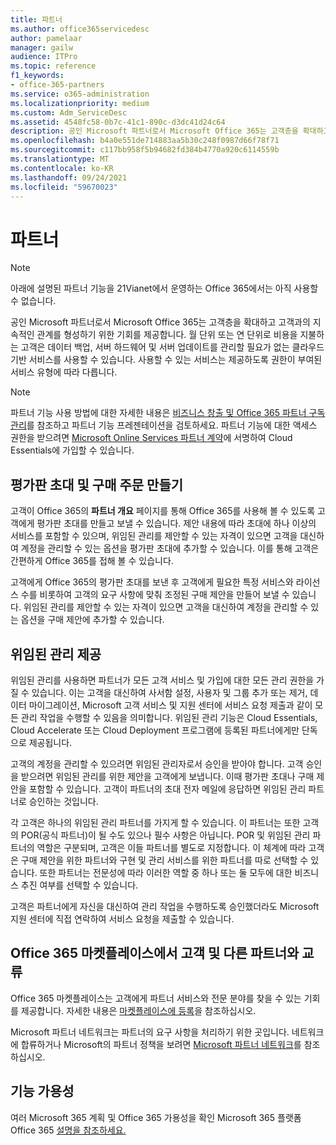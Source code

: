 ```yaml
---
title: 파트너
ms.author: office365servicedesc
author: pamelaar
manager: gailw
audience: ITPro
ms.topic: reference
f1_keywords:
- office-365-partners
ms.service: o365-administration
ms.localizationpriority: medium
ms.custom: Adm_ServiceDesc
ms.assetid: 4548fc58-0b7c-41c1-890c-d3dc41d24c64
description: 공인 Microsoft 파트너로서 Microsoft Office 365는 고객층을 확대하고 고객과의 지속적인 관계를 형성하기 위한 기회를 제공합니다. 월 단위 또는 연 단위로 비용을 지불하는 고객은 데이터 백업, 서버 하드웨어 및 서버 업데이트를 관리할 필요가 없는 클라우드 기반 서비스를 사용할 수 있습니다. 사용할 수 있는 서비스는 제공하도록 권한이 부여된 서비스 유형에 따라 다릅니다.
ms.openlocfilehash: b4a0e551de714883aa5b30c248f0987d66f78f71
ms.sourcegitcommit: c117bb958f5b94682fd384b4770a920c6114559b
ms.translationtype: MT
ms.contentlocale: ko-KR
ms.lasthandoff: 09/24/2021
ms.locfileid: "59670023"
---
```

# <a name="partners"></a>파트너

> [!NOTE]
> 아래에 설명된 파트너 기능을 21Vianet에서 운영하는 Office 365에서는 아직 사용할 수 없습니다. 
  
공인 Microsoft 파트너로서 Microsoft Office 365는 고객층을 확대하고 고객과의 지속적인 관계를 형성하기 위한 기회를 제공합니다. 월 단위 또는 연 단위로 비용을 지불하는 고객은 데이터 백업, 서버 하드웨어 및 서버 업데이트를 관리할 필요가 없는 클라우드 기반 서비스를 사용할 수 있습니다. 사용할 수 있는 서비스는 제공하도록 권한이 부여된 서비스 유형에 따라 다릅니다.
  
> [!NOTE]
> 파트너 기능 사용 방법에 대한 자세한 내용은 [비즈니스 창출 및 Office 365 파트너 구독 관리](https://go.microsoft.com/fwlink/?LinkID=271614&amp;clcid=0x409)를 참조하고 파트너 기능 프레젠테이션을 검토하세요. 파트너 기능에 대한 액세스 권한을 받으려면 [Microsoft Online Services 파트너 계약](https://go.microsoft.com/fwlink/p/?LinkId=285473)에 서명하여 Cloud Essentials에 가입할 수 있습니다. 
  
## <a name="create-trial-invitations-and-purchase-orders"></a>평가판 초대 및 구매 주문 만들기

고객이 Office 365의 **파트너 개요** 페이지를 통해 Office 365를 사용해 볼 수 있도록 고객에게 평가판 초대를 만들고 보낼 수 있습니다. 제안 내용에 따라 초대에 하나 이상의 서비스를 포함할 수 있으며, 위임된 관리를 제안할 수 있는 자격이 있으면 고객을 대신하여 계정을 관리할 수 있는 옵션을 평가판 초대에 추가할 수 있습니다. 이를 통해 고객은 간편하게 Office 365를 접해 볼 수 있습니다. 
  
고객에게 Office 365의 평가판 초대를 보낸 후 고객에게 필요한 특정 서비스와 라이선스 수를 비롯하여 고객의 요구 사항에 맞춰 조정된 구매 제안을 만들어 보낼 수 있습니다. 위임된 관리를 제안할 수 있는 자격이 있으면 고객을 대신하여 계정을 관리할 수 있는 옵션을 구매 제안에 추가할 수 있습니다.
  
## <a name="provide-delegated-administration"></a>위임된 관리 제공

위임된 관리를 사용하면 파트너가 모든 고객 서비스 및 가입에 대한 모든 관리 권한을 가질 수 있습니다. 이는 고객을 대신하여 사서함 설정, 사용자 및 그룹 추가 또는 제거, 데이터 마이그레이션, Microsoft 고객 서비스 및 지원 센터에 서비스 요청 제출과 같이 모든 관리 작업을 수행할 수 있음을 의미합니다. 위임된 관리 기능은 Cloud Essentials, Cloud Accelerate 또는 Cloud Deployment 프로그램에 등록된 파트너에게만 단독으로 제공됩니다.
  
고객의 계정을 관리할 수 있으려면 위임된 관리자로서 승인을 받아야 합니다. 고객 승인을 받으려면 위임된 관리를 위한 제안을 고객에게 보냅니다. 이때 평가판 초대나 구매 제안을 포함할 수 있습니다. 고객이 파트너의 초대 전자 메일에 응답하면 위임된 관리 파트너로 승인하는 것입니다.
  
각 고객은 하나의 위임된 관리 파트너를 가지게 할 수 있습니다. 이 파트너는 또한 고객의 POR(공식 파트너)이 될 수도 있으나 필수 사항은 아닙니다. POR 및 위임된 관리 파트너의 역할은 구분되며, 고객은 이들 파트너를 별도로 지정합니다. 이 체계에 따라 고객은 구매 제안을 위한 파트너와 구현 및 관리 서비스를 위한 파트너를 따로 선택할 수 있습니다. 또한 파트너는 전문성에 따라 이러한 역할 중 하나 또는 둘 모두에 대한 비즈니스 추진 여부를 선택할 수 있습니다.
  
고객은 파트너에게 자신을 대신하여 관리 작업을 수행하도록 승인했더라도 Microsoft 지원 센터에 직접 연락하여 서비스 요청을 제출할 수 있습니다.
  
## <a name="connect-with-customers-and-other-partners-in-the-office-365-marketplace"></a>Office 365 마켓플레이스에서 고객 및 다른 파트너와 교류

Office 365 마켓플레이스는 고객에게 파트너 서비스와 전문 분야를 찾을 수 있는 기회를 제공합니다. 자세한 내용은 [마켓플레이스에 등록](https://go.microsoft.com/fwlink/?LinkID=272019&amp;clcid=0x409)을 참조하십시오.
  
Microsoft 파트너 네트워크는 파트너의 요구 사항을 처리하기 위한 곳입니다. 네트워크에 합류하거나 Microsoft의 파트너 정책을 보려면 [Microsoft 파트너 네트워크](https://go.microsoft.com/fwlink/?LinkID=272021&amp;clcid=0x409)를 참조하십시오.
  
## <a name="feature-availability"></a>기능 가용성

여러 Microsoft 365 계획 및 Office 365 가용성을 확인 Microsoft 365 플랫폼 Office 365 [설명을 참조하세요.](office-365-platform-service-description.md)
  